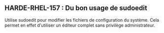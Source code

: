 ## HARDE-RHEL-157 : Du bon usage de sudoedit

Utilise sudoedit pour modifier les fichiers de configuration du système. Cela permet en effet d'utiliser un éditeur complet sans privilège administrateur.

